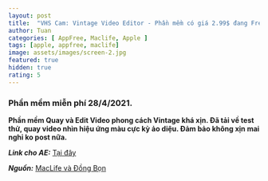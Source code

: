 ```yaml
---
layout: post
title:  "VHS Cam: Vintage Video Editor - Phần mềm có giá 2.99$ đang Free"
author: Tuan
categories: [ AppFree, Maclife, Apple ]
tags: [apple, appfree, maclife]
image: assets/images/screen-2.jpg
featured: true
hidden: true
rating: 5
---
```


### Phần mềm miễn phí 28/4/2021.

**Phần mềm Quay và Edit Video phong cách Vintage khá xịn. Đã tải về test thử, quay video nhìn hiệu ứng màu cực kỳ ảo diệu. Đảm bảo không xịn mai nghỉ ko post nữa.**

***Link cho AE:*** [Tại đây](https://apps.apple.com/app/id1497860113)

***Nguồn:*** [MacLife và Đồng Bọn](https://www.facebook.com/groups/maclife.vn/permalink/745545932798673/)
